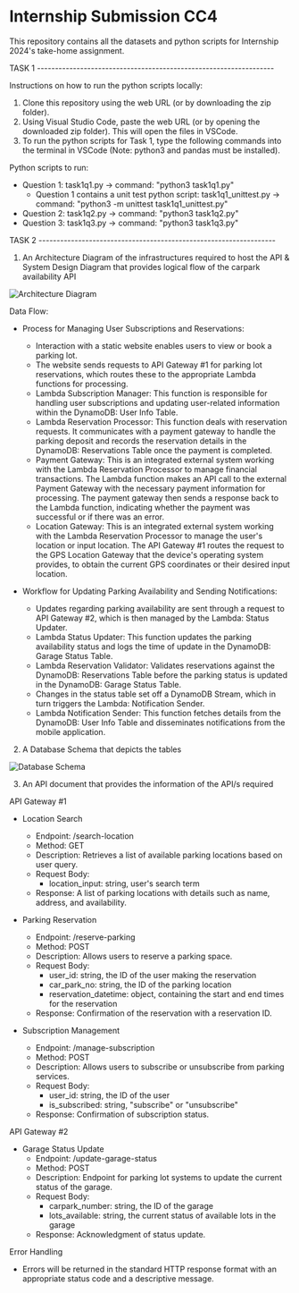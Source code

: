 # Internship Submission CC4

This repository contains all the datasets and python scripts for Internship 2024's take-home assignment.


TASK 1 ------------------------------------------------------------------

Instructions on how to run the python scripts locally:
1. Clone this repository using the web URL (or by downloading the zip folder).
2. Using Visual Studio Code, paste the web URL (or by opening the downloaded zip folder). This will open the files in VSCode.
3. To run the python scripts for Task 1, type the following commands into the terminal in VSCode (Note: python3 and pandas must be installed).

Python scripts to run:
- Question 1: task1q1.py -> command: "python3 task1q1.py"
  - Question 1 contains a unit test python script: task1q1_unittest.py -> command: "python3 -m unittest task1q1_unittest.py"
- Question 2: task1q2.py -> command: "python3 task1q2.py"
- Question 3: task1q3.py -> command: "python3 task1q3.py"


TASK 2 ------------------------------------------------------------------

1. An Architecture Diagram of the infrastructures required to host the API & System Design Diagram that provides logical flow of the carpark availability API
   
![Architecture Diagram](https://github.com/jaslynyee/GovTech-CC4/assets/91607032/5f5687b9-6ffe-4430-a9d1-1847c82b1a46)

Data Flow:
- Process for Managing User Subscriptions and Reservations:
  - Interaction with a static website enables users to view or book a parking lot.
  - The website sends requests to API Gateway #1 for parking lot reservations, which routes these to the appropriate Lambda functions for processing.
  - Lambda Subscription Manager: This function is responsible for handling user subscriptions and updating user-related information within the DynamoDB: User Info Table.
  - Lambda Reservation Processor: This function deals with reservation requests. It communicates with a payment gateway to handle the parking deposit and records the reservation details in the DynamoDB: Reservations Table once the payment is completed.
  - Payment Gateway: This is an integrated external system working with the Lambda Reservation Processor to manage financial transactions. The Lambda function makes an API call to the external Payment Gateway with the necessary payment information for processing. The payment gateway then sends a response back to the Lambda function, indicating whether the payment was successful or if there was an error.
  - Location Gateway: This is an integrated external system working with the Lambda Reservation Processor to manage the user's location or input location. The API Gateway #1 routes the request to the GPS Location Gateway that the device's operating system provides, to obtain the current GPS coordinates or their desired input location.
  
- Workflow for Updating Parking Availability and Sending Notifications:
  - Updates regarding parking availability are sent through a request to API Gateway #2, which is then managed by the Lambda: Status Updater.
  - Lambda Status Updater: This function updates the parking availability status and logs the time of update in the DynamoDB: Garage Status Table.
  - Lambda Reservation Validator: Validates reservations against the DynamoDB: Reservations Table before the parking status is updated in the DynamoDB: Garage Status Table.
  - Changes in the status table set off a DynamoDB Stream, which in turn triggers the Lambda: Notification Sender.
  - Lambda Notification Sender: This function fetches details from the DynamoDB: User Info Table and disseminates notifications from the mobile application.

2. A Database Schema that depicts the tables

![Database Schema](https://github.com/jaslynyee/GovTech-CC4/assets/91607032/747f722b-3830-4eaf-93d8-7a9f1b36805c)

3. An API document that provides the information of the API/s required

API Gateway #1
- Location Search
  - Endpoint: /search-location
  - Method: GET
  - Description: Retrieves a list of available parking locations based on user query.
  - Request Body:
    - location_input: string, user's search term
  - Response: A list of parking locations with details such as name, address, and availability.

- Parking Reservation
  - Endpoint: /reserve-parking
  - Method: POST
  - Description: Allows users to reserve a parking space.
  - Request Body:
    - user_id: string, the ID of the user making the reservation
    - car_park_no: string, the ID of the parking location
    - reservation_datetime: object, containing the start and end times for the reservation
  - Response: Confirmation of the reservation with a reservation ID.
  
- Subscription Management
  - Endpoint: /manage-subscription
  - Method: POST
  - Description: Allows users to subscribe or unsubscribe from parking services.
  - Request Body:
    - user_id: string, the ID of the user
    - is_subscribed: string, "subscribe" or "unsubscribe"
  - Response: Confirmation of subscription status.

API Gateway #2
- Garage Status Update
  - Endpoint: /update-garage-status
  - Method: POST
  - Description: Endpoint for parking lot systems to update the current status of the garage.
  - Request Body:
    - carpark_number: string, the ID of the garage
    - lots_available: string, the current status of available lots in the garage
  - Response: Acknowledgment of status update.

Error Handling
- Errors will be returned in the standard HTTP response format with an appropriate status code and a descriptive message.
